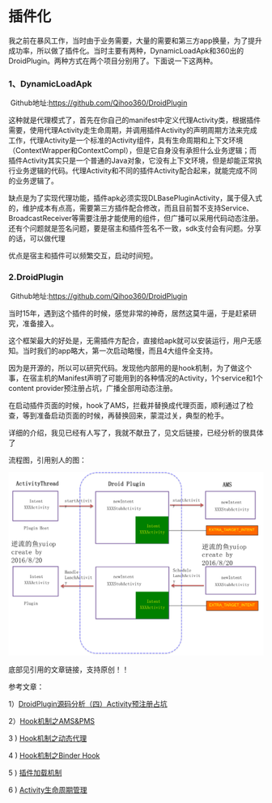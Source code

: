 # 插件化

我之前在暴风工作，当时由于业务需要，大量的需要和第三方app换量，为了提升成功率，所以做了插件化。当时主要有两种，DynamicLoadApk和360出的DroidPlugin。两种方式在两个项目分别用了。下面说一下这两种。

### 1、DynamicLoadApk 

​     Github地址:<https://github.com/Qihoo360/DroidPlugin>

这种就是代理模式了，首先在你自己的manifest中定义代理Activity类，根据插件需要，使用代理Activity走生命周期，并调用插件Activity的声明周期方法来完成工作，代理Activity是一个标准的Activity组件，具有生命周期和上下文环境（ContextWrapper和ContextCompl），但是它自身没有承担什么业务逻辑；而插件Activity其实只是一个普通的Java对象，它没有上下文环境，但是却能正常执行业务逻辑的代码。代理Activity和不同的插件Activity配合起来，就能完成不同的业务逻辑了。

缺点是为了实现代理功能，插件apk必须实现DLBasePluginActivity，属于侵入式的，维护成本有点高，需要第三方插件配合修改，而且目前暂不支持Service、BroadcastReceiver等需要注册才能使用的组件，但广播可以采用代码动态注册。还有个问题就是签名问题，要是宿主和插件签名不一致，sdk支付会有问题。分享的话，可以做代理

优点是宿主和插件可以频繁交互，启动时间短。

### 2.DroidPlugin

​	Github地址:<https://github.com/Qihoo360/DroidPlugin>

​     当时15年，遇到这个插件的时候，感觉非常的神奇，居然这莫牛逼，于是赶紧研究，准备接入。

​     这个框架最大的好处是，无需插件方配合，直接给apk就可以安装运行，用户无感知。当时我们的app略大，第一次启动略慢，而且4大组件全支持。

​     因为是开源的，所以可以研究代码。发现他内部用的是hook机制，为了做这个事，在宿主机的Manifest声明了可能用到的各种情况的Activity，1个service和1个content provider预注册占坑，广播全部用动态注册。

在启动插件页面的时候，hook了AMS，拦截并替换成代理页面，顺利通过了检查，等到准备启动页面的时候，再替换回来，蒙混过关，典型的枪手。

详细的介绍，我见已经有人写了，我就不献丑了，见文后链接，已经分析的很具体了

流程图，引用别人的图：

![流程图](..\images\droidplugin.jpg)

底部见引用的文章链接，支持原创！！

参考文章：

1）[DroidPlugin源码分析（四）Activity预注册占坑](https://blog.csdn.net/hejjunlin/article/details/52258434)

2）[Hook机制之AMS&PMS](http://weishu.me/2016/03/07/understand-plugin-framework-ams-pms-hook)

3 ) [Hook机制之动态代理](http://weishu.me/2016/01/28/understand-plugin-framework-proxy-hook/)

4 ) [Hook机制之Binder Hook](http://weishu.me/2016/02/16/understand-plugin-framework-binder-hook/)

5 ) [插件加载机制](http://weishu.me/2016/04/05/understand-plugin-framework-classloader/)

6 ) [Activity生命周期管理](http://weishu.me/2016/03/21/understand-plugin-framework-activity-management/)